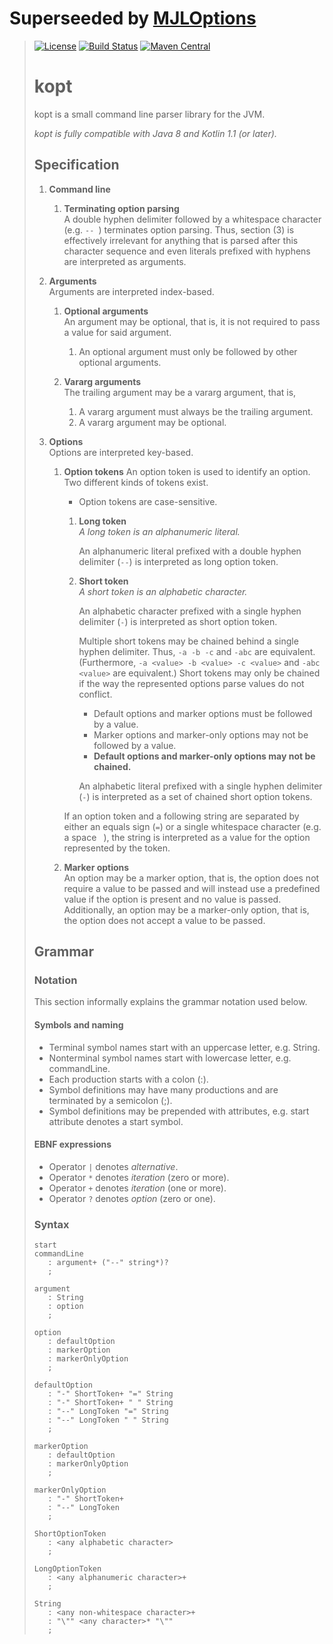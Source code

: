 # Superseeded by [MJLOptions](https://github.com/TheMrMilchmann/MJLOptions)


>[![License](https://img.shields.io/badge/license-BSD-blue.svg)](https://github.com/TheMrMilchmann/kopt/blob/master/LICENSE)
>[![Build Status](https://travis-ci.org/TheMrMilchmann/kopt.svg?branch=master)](https://travis-ci.org/TheMrMilchmann/kopt)
>[![Maven Central](https://maven-badges.herokuapp.com/maven-central/com.github.themrmilchmann.kopt/kopt/badge.svg)](https://maven-badges.herokuapp.com/maven-central/com.github.themrmilchmann.kopt/kopt)
>
>kopt
>====
>
>kopt is a small command line parser library for the JVM.
>
>*kopt is fully compatible with Java 8 and Kotlin 1.1 (or later).*
>
>Specification
>-------------
>
>1. **Command line**<br>
>    
>    1. **Terminating option parsing**<br>
>        A double hyphen delimiter followed by a whitespace character
>        (e.g. `-- `) terminates option parsing. Thus, section (3) is effectively
>        irrelevant for anything that is parsed after this character sequence
>        and even literals prefixed with hyphens are interpreted as arguments. 
>
>1. **Arguments**<br>
>    Arguments are interpreted index-based.
>
>    1. **Optional arguments**<br>
>        An argument may be optional, that is, it is not required to pass a value for said argument.
>    
>        1. An optional argument must only be followed by other optional arguments.
>    
>    1. **Vararg arguments**<br>
>        The trailing argument may be a vararg argument, that is, 
>    
>        1. A vararg argument must always be the trailing argument.
>        1. A vararg argument may be optional.
>
>1. **Options**<br>
>    Options are interpreted key-based.
>    
>    1. **Option tokens**
>        An option token is used to identify an option. Two different kinds of
>        tokens exist.
>        - Option tokens are case-sensitive.
>    
>        1. **Long token**<br>
>            *A long token is an alphanumeric literal.*
>            
>            An alphanumeric literal prefixed with a double hyphen delimiter
>            (`--`) is interpreted as long option token.
>    
>        1. **Short token**<br>
>            *A short token is an alphabetic character.*
>            
>            An alphabetic character prefixed with a single hyphen delimiter
>            (`-`) is interpreted as short option token.
>    
>            Multiple short tokens may be chained behind a single hyphen
>            delimiter. Thus, `-a -b -c` and `-abc` are equivalent. (Furthermore,
>            `-a <value> -b <value> -c <value>` and `-abc <value>` are
>            equivalent.)
>            Short tokens may only be chained if the way the represented options
>            parse values do not conflict.
>            + Default options and marker options must be followed by a value.
>            + Marker options and marker-only options may not be followed by a
>              value.
>            - **Default options and marker-only options may not be chained.**
>
>           An alphabetic literal prefixed with a single hyphen delimiter
>            (`-`) is interpreted as a set of chained short option tokens.
>            
>        If an option token and a following string are separated by either an
>        equals sign (`=`) or a single whitespace character (e.g. a space ` `),
>        the string is interpreted as a value for the option represented by the
>        token.
>    
>    1. **Marker options**<br>
>        An option may be a marker option, that is, the option does not require a
>        value to be passed and will instead use a predefined value if the option is
>        present and no value is passed.<br>
>        Additionally, an option may be a marker-only option, that is, the option
>        does not accept a value to be passed.
>        
>Grammar
>-------
>
>### Notation
>This section informally explains the grammar notation used below.
>
>#### Symbols and naming
>- Terminal symbol names start with an uppercase letter, e.g. String.
>- Nonterminal symbol names start with lowercase letter, e.g. commandLine.
>- Each production starts with a colon (:).
>- Symbol definitions may have many productions and are terminated by a semicolon (;).
>- Symbol definitions may be prepended with attributes, e.g. start attribute denotes a start symbol.
>
>#### EBNF expressions
>- Operator `|` denotes *alternative*.
>- Operator `*` denotes *iteration* (zero or more).
>- Operator `+` denotes *iteration* (one or more).
>- Operator `?` denotes *option* (zero or one).
>
>### Syntax
>
>```
>start
>commandLine
>    : argument+ ("--" string*)?
>    ;
>
>argument
>    : String
>    : option
>    ;
>    
>option
>    : defaultOption
>    : markerOption
>    : markerOnlyOption
>    ;
>    
>defaultOption
>    : "-" ShortToken+ "=" String
>    : "-" ShortToken+ " " String
>    : "--" LongToken "=" String
>    : "--" LongToken " " String
>    ;
>    
>markerOption
>    : defaultOption
>    : markerOnlyOption
>    ;
>
>markerOnlyOption
>    : "-" ShortToken+
>    : "--" LongToken
>    ;
>
>ShortOptionToken
>    : <any alphabetic character>
>    ;
>    
>LongOptionToken
>    : <any alphanumeric character>+
>    ;
>
>String
>    : <any non-whitespace character>+
>    : "\"" <any character>* "\""
>    ;
>```
